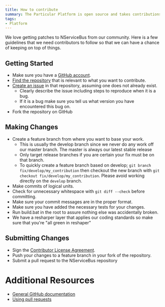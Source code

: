 ```yaml
---
title: How to contribute
summary: The Particular Platform is open source and takes contributions from the community. 
tags:
- Platform
---
```


We love getting patches to NServiceBus from our community. Here is a few guidelines that we
need contributors to follow so that we can have a chance of keeping on top of things.

## Getting Started

* Make sure you have a [GitHub account](https://github.com/signup/free).
* [Find the repository](https://github.com/Particular/) that is relevant to what you want to contribute.
* [Create an issue](https://help.github.com/articles/creating-an-issue/) in that repository, assuming one does not already exist.
  * Clearly describe the issue including steps to reproduce when it is a bug.
  * If it is a bug make sure you tell us what version you have encountered this bug on.
* Fork the repository on GitHub

## Making Changes

* Create a feature branch from where you want to base your work.
  * This is usually the develop branch since we never do any work off our master branch. The master is always our latest stable release
  * Only target release branches if you are certain your fix must be on that
    branch.
  * To quickly create a feature branch based on develop; `git branch
    fix/develop/my_contribution` then checkout the new branch with `git
    checkout fix/develop/my_contribution`.  Please avoid working directly on the
    `develop` branch.
* Make commits of logical units.
* Check for unnecessary whitespace with `git diff --check` before committing.
* Make sure your commit messages are in the proper format.
* Make sure you have added the necessary tests for your changes.
* Run build.bat in the root to assure nothing else was accidentally broken.
* We have a resharper layer that applies our coding standards so make sure that you're "all green in reshaper"


## Submitting Changes

* Sign the [Contributor License Agreement](http://www.particular.net/contributors-license-agreement-consent).
* Push your changes to a feature branch in your fork of the repository.
* Submit a pull request to the NServiceBus repository

# Additional Resources

* [General GitHub documentation](http://help.github.com/)
* [Using pull requests](https://help.github.com/articles/using-pull-requests/)
